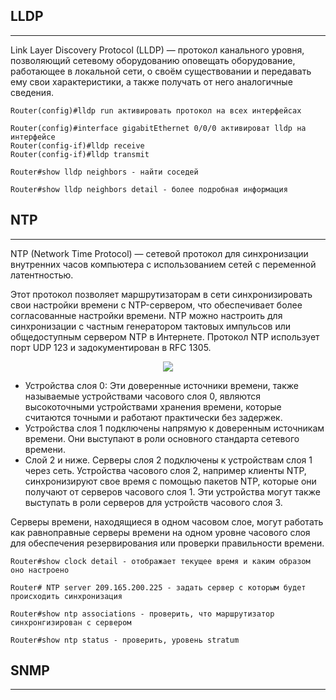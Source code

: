 ## LLDP
_ _ _

Link Layer Discovery Protocol (LLDP) — протокол канального уровня, позволяющий сетевому оборудованию оповещать оборудование, работающее в локальной сети, о своём существовании и передавать ему свои характеристики, а также получать от него аналогичные сведения.
```
Router(config)#lldp run активировать протокол на всех интерфейсах
```
```
Router(config)#interface gigabitEthernet 0/0/0 активироват lldp на интерфейсе
Router(config-if)#lldp receive 
Router(config-if)#lldp transmit 
```
```
Router#show lldp neighbors - найти соседей
```
```
Router#show lldp neighbors detail - более подробная информация
```
## NTP
_ _ _
NTP (Network Time Protocol) — сетевой протокол для синхронизации внутренних часов компьютера с использованием сетей с переменной латентностью.
  
Этот протокол позволяет маршрутизаторам в сети синхронизировать свои настройки времени с NTP-сервером, что обеспечивает более согласованные настройки времени. NTP можно настроить для синхронизации с частным генератором тактовых импульсов или общедоступным сервером NTP в Интернете. Протокол NTP использует порт UDP 123 и задокументирован в RFC 1305.
  
<p align="center">
<image src="https://github.com/LLlMEJIb87/OTUS-learning/blob/master/21.%20LLDP%2CNTP%2CSNMP/NTP.PNG">
</p>
  
- Устройства слоя 0: Эти доверенные источники времени, также называемые
устройствами часового слоя 0, являются высокоточными устройствами хранения
времени, которые считаются точными и работают практически без задержек.
- Устройства слоя 1 подключены напрямую к доверенным источникам времени.
Они выступают в роли основного стандарта сетевого времени.
- Слой 2 и ниже. Серверы слоя 2 подключены к устройствам слоя 1 через сеть.
Устройства часового слоя 2, например клиенты NTP, синхронизируют свое время
с помощью пакетов NTP, которые они получают от серверов часового слоя 1.
Эти устройства могут также выступать в роли серверов для устройств часового
слоя 3.
  

Серверы времени, находящиеся в одном часовом слое, могут работать как
равноправные серверы времени на одном уровне часового слоя для обеспечения
резервирования или проверки правильности времени.
  
```
Router#show clock detail - отображает текущее время и каким образом оно настроено
```
```
Router# NTP server 209.165.200.225 - задать сервер с которым будет происходить синхронизация
```
```
Router#show ntp associations - проверить, что маршрутизатор синхронгизирован с сервером
```
```
Router#show ntp status - проверить, уровень stratum
```

## SNMP
_ _ _
